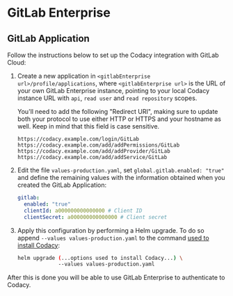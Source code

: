 # GitLab Enterprise

## GitLab Application

Follow the instructions below to set up the Codacy integration with GitLab Cloud:

1.  Create a new application in `<gitlabEnterprise url>/profile/applications`, where `<gitlabEnterprise url>` is the URL of your own GitLab Enterprise instance, pointing to your local Codacy instance URL with `api`, `read user` and `read repository` scopes.

    You'll need to add the following "Redirect URI", making sure to update both your protocol to use either HTTP or HTTPS and your hostname as well. Keep in mind that this field is case sensitive.

    ```
    https://codacy.example.com/login/GitLab
    https://codacy.example.com/add/addPermissions/GitLab
    https://codacy.example.com/add/addProvider/GitLab
    https://codacy.example.com/add/addService/GitLab
    ```

2.  Edit the file `values-production.yaml`, set `global.gitlab.enabled: "true"` and define the remaining values with the information obtained when you created the GitLab Application:

    ```yaml
    gitlab:
      enabled: "true"
      clientId: a000000000000000 # Client ID
      clientSecret: a000000000000000 # Client secret
    ```

3.  Apply this configuration by performing a Helm upgrade. To do so append `--values values-production.yaml` to the command [used to install Codacy](../../index.md#2-installing-codacy):

    ```bash
    helm upgrade (...options used to install Codacy...) \
                 --values values-production.yaml
    ```

After this is done you will be able to use GitLab Enterprise to authenticate to Codacy.
